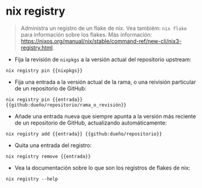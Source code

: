 # nix registry

> Administra un registro de un flake de nix.
> Vea tambiém: `nix flake` para información sobre los flakes.
> Más información: <https://nixos.org/manual/nix/stable/command-ref/new-cli/nix3-registry.html>.

- Fija la revisión de `nixpkgs` a la versión actual del repositorio upstream:

`nix registry pin {{nixpkgs}}`

- Fija una entrada a la versión actual de la rama, o una reivisión particular de un repositorio de GitHub:

`nix registry pin {{entrada}} {{github:dueño/repositorio/rama_o_revisión}}`

- Añade una entrada nueva que siempre apunta a la versión más reciente de un repositorio de GitHub, actualizando automáticamente:

`nix registry add {{entrada}} {{github:dueño/repositorio}}`

- Quita una entrada del registro:

`nix registry remove {{entrada}}`

- Vea la documentación sobre lo que son los registros de flakes de nix:

`nix registry --help`

